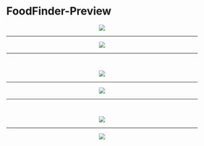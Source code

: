 # FoodFinder-Preview

<div align="center">

<img src="https://user-images.githubusercontent.com/73642253/118394881-07d57280-b650-11eb-8d9c-c3a498436326.png" />
  
  
<hr />


<img src="https://user-images.githubusercontent.com/73642253/118394883-09069f80-b650-11eb-9e7f-94f373b34eac.png" />
  
  
<hr />


</div>


&nbsp;

<div align="center">

<img src="https://user-images.githubusercontent.com/73642253/118394877-0310be80-b650-11eb-8745-c3fc9ad8cfcb.png" />
  
<hr />


<img src="https://user-images.githubusercontent.com/73642253/118394878-0441eb80-b650-11eb-9395-6ba2196f97cf.png" />
  
<hr />


</div>

&nbsp;

<div align="center">

<img src="https://user-images.githubusercontent.com/73642253/118394873-00ae6480-b650-11eb-9454-6470a7c58109.png" />
  
<hr />


<img src="https://user-images.githubusercontent.com/73642253/118394875-01df9180-b650-11eb-938d-505d582d8c08.png" />

</div>
